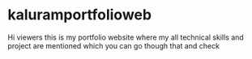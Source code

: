 # kaluramportfolioweb
Hi viewers this is my portfolio website where my all technical skills and project are mentioned which you can go though that and check
